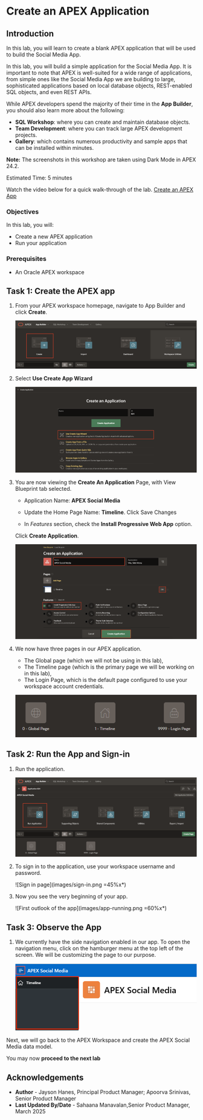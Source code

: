 # Create an APEX Application

## Introduction

In this lab, you will learn to create a blank APEX application that will be used to build the Social Media App.

In this lab, you will build a simple application for the Social Media App. It is important to note that APEX is well-suited for a wide range of applications, from simple ones like the Social Media App we are building to large, sophisticated applications based on local database objects, REST-enabled SQL objects, and even REST APIs.

While APEX developers spend the majority of their time in the **App Builder**, you should also learn more about the following:

- **SQL Workshop**: where you can create and maintain database objects.
- **Team Development**: where you can track large APEX development projects.
- **Gallery**: which contains numerous productivity and sample apps that can be installed within minutes.

**Note:** The screenshots in this workshop are taken using Dark Mode in APEX 24.2.

Estimated Time: 5 minutes

Watch the video below for a quick walk-through of the lab.
[Create an APEX App](videohub:1_a6bi2e62)

### Objectives

In this lab, you will:

- Create a new APEX application
- Run your application

### Prerequisites

- An Oracle APEX workspace

## Task 1: Create the APEX app

1. From your APEX workspace homepage, navigate to App Builder and click **Create**.

    !["Create Application"](images/create-app1.png " ")

2. Select **Use Create App Wizard**

    !["Create App options"](images/create-app.png " ")

3. You are now viewing the **Create An Application** Page, with View
Blueprint tab selected.

    - Application Name: **APEX Social Media**
    - Update the Home Page Name: **Timeline**. Click Save Changes

    - In *Features* section, check the **Install Progressive Web App** option.

    Click **Create Application**.

    !["Create App wizard"](images/app-details.png " ")

4. We now have three pages in our APEX application.
    - The Global page (which we will not be using in this lab),
    - The Timeline page (which is the primary page we will be working on in this lab),
    - The Login Page, which is the default page configured to use your workspace account credentials.

    !["The pages in the app"](images/pages.png " ")

## Task 2: Run the App and Sign-in

1. Run the application.

    ![Application home page](images/run-app1.png "")

2. To sign in to the application, use your workspace username and password.

    ![Sign in page](images/sign-in.png =45%x*)

3. Now you see the very beginning of your app.

    ![First outlook of the app](images/app-running.png =60%x*)

## Task 3: Observe the App

1. We currently have the side navigation enabled in our app. To open the navigation menu, click on the hamburger menu at the top left of the screen. We will be customizing the page to our purpose.

   ![Navigation menu of the app](images/app-nav.png "")

Next, we will go back to the APEX Workspace and create the APEX Social Media data model.

You may now **proceed to the next lab**

## Acknowledgements

- **Author** - Jayson Hanes, Principal Product Manager; Apoorva Srinivas, Senior Product Manager
- **Last Updated By/Date** - Sahaana Manavalan,Senior Product Manager, March 2025
